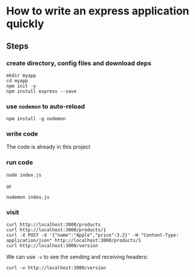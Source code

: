 How to write an express application quickly
===========================================

Steps
-----

### create directory, config files and download deps

```
mkdir myapp
cd myapp
npm init -y
npm install express --save
```

### use `nodemon` to auto-reload

```
npm install -g nodemon
```

### write code

The code is already in this project

### run code

```
node index.js
```

or

```
nodemon index.js
```

### visit

```
curl http://localhost:3000/products
curl http://localhost:3000/products/1
curl -X POST -d '{"name":"Apple","price":3.2}' -H "Content-Type: application/json" http://localhost:3000/products/1
curl http://localhost:3000/version
```

We can use `-v` to see the sending and receiving headers:

```
curl -v http://localhost:3000/version
```